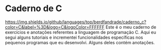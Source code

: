 # Caderno de C
https://img.shields.io/github/languages/top/berdfandrade/caderno_c?color=C&label=%3D&logo=C&logoColor=FFFFFF
Este é o meu caderno de exercícios e anotações referentes a linguagem de programação C. Aqui eu segui alguns tutoriais e incrementei funcionalidades específicas nos pequenos programas que eu desenvolvi. Alguns deles contém anotações. 
